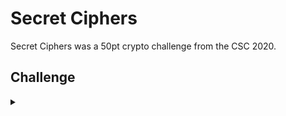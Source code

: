<H1>Secret Ciphers</H1>
<p></p>
Secret Ciphers was a 50pt crypto challenge from the CSC 2020.
<p></p>
<H2>Challenge</H2>
<details>
    <summary></summary>
<p></p>
We discovered this ciphertext on a target's server. Our analysis has
determined it has been encrypted using 3 letter key. Can you decipher the contents
and recover the flag?
<p></p>
Challenge File: <a href="https://drive.google.com/file/d/1frf5SP0ix6TkcO9mOTZ8RTBvzdoP95nn/view?usp=sharing" rel="nofollow">Google Drive</a>
<p></p>
<details>
    <summary>Walkthrough</summary>
<p></p>

</details>
</details>
